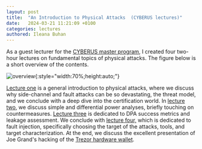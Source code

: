 ```yaml
---
layout: post
title:  "An Introduction to Physical Attacks  (CYBERUS lectures)"
date:   2024-03-21 11:21:09 +0100
categories: lectures 
authored: Ileana Buhan
---
```


As a guest lecturer for the [CYBERUS master program]( https://master-cyberus.eu/), I created four two-hour lectures on fundamental topics of physical attacks. The figure below is a short overview of the contents. 

![overview]({{site.url}}/assets/img//cyberus/overview.png){:style="width:70%;height:auto;"}

[Lecture one](https://github.com/ileanabuhan/talks_slides/blob/main/Cyberus/C1.%20Intro%20to%20physical%20attacks_handouts.pdf) is a general introduction to physical attacks, where we discuss why side-channel and fault attacks can be so devastating,  the threat model, and we conclude with a deep dive into the certification world.  In [lecture two](https://github.com/ileanabuhan/talks_slides/blob/main/Cyberus/C2.%20Side%20channel%20attacks_handouts.pdf), we discuss simple and differential power analyses, briefly touching on countermeasures. [Lecture three](https://github.com/ileanabuhan/talks_slides/blob/main/Cyberus/C3.%20DPA%20and%20leakage%20detection_handouts.pdf) is dedicated to DPA success metrics and leakage assessment. We conclude with [lecture four,](https://github.com/ileanabuhan/talks_slides/blob/main/Cyberus/C4.%20Introduction%20to%20Fault%20attacks_handouts.pdf) which is dedicated to fault injection, specifically choosing the target of the attacks, tools, and target characterization. At the end, we discuss the excellent presentation of Joe Grand's hacking of the [Trezor hardware wallet](https://www.youtube.com/watch?v=dT9y-KQbqi4).  



